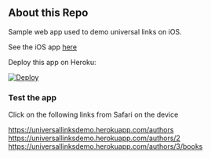 ## About this Repo

Sample web app used to demo universal links on iOS.

See the iOS app [here](https://github.com/arvindhsukumar/UniversalLinksDemo-iOS)

Deploy this app on Heroku:

[![Deploy](https://www.herokucdn.com/deploy/button.svg)](https://heroku.com/deploy?template=https://github.com/arvindhsukumar/UniversalLinksDemo-Web/tree/master)


### Test the app

Click on the following links from Safari on the device

https://universallinksdemo.herokuapp.com/authors
https://universallinksdemo.herokuapp.com/authors/2
https://universallinksdemo.herokuapp.com/authors/3/books